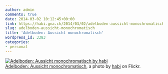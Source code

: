 ```yaml
---
author: admin
comments: true
date: 2014-03-02 10:12:45+00:00
link: https://habi.gna.ch/2014/03/02/adelboden-aussicht-monochromatisch/
slug: adelboden-aussicht-monochromatisch
title: 'Adelboden: Aussicht monochromatisch'
wordpress_id: 3383
categories:
- personal
---
```


[![Adelboden: Aussicht monochromatisch by habi](http://farm4.staticflickr.com/3782/12874841033_bc4a7806a2.jpg)](http://www.flickr.com/photos/habi/12874841033/)  
[Adelboden: Aussicht monochromatisch](http://www.flickr.com/photos/habi/12874841033/), a photo by [habi](http://www.flickr.com/photos/habi/) on Flickr.
